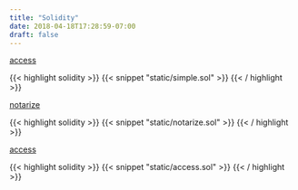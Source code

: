 ```yaml
---
title: "Solidity"
date: 2018-04-18T17:28:59-07:00
draft: false
---
```


[access](/simple.sol)

{{< highlight solidity >}}
{{< snippet "static/simple.sol" >}}
{{< / highlight >}}

[notarize](/notarize.sol)

{{< highlight solidity >}}
{{< snippet "static/notarize.sol" >}}
{{< / highlight >}}

[access](/access.sol)

{{< highlight solidity >}}
{{< snippet "static/access.sol" >}}
{{< / highlight >}}







